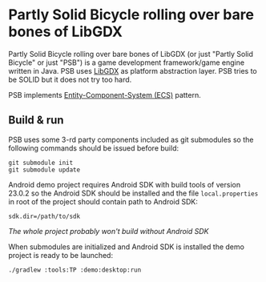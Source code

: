 # Partly Solid Bicycle rolling over bare bones of LibGDX

  Partly Solid Bicycle rolling over bare bones of LibGDX (or just "Partly Solid Bicycle" or just "PSB") is a game development framework/game engine written in Java. PSB uses [LibGDX](https://github.com/libgdx/libgdx) as platform abstraction layer. PSB tries to be SOLID but it does not try too hard.

  PSB implements [Entity-Component-System (ECS)](https://en.wikipedia.org/wiki/Entity%E2%80%93component%E2%80%93system) pattern.

## Build & run

PSB uses some 3-rd party components included as git submodules so the following commands should be issued before build:

```
git submodule init
git submodule update
```

Android demo project requires Android SDK with build tools of version 23.0.2 so the Android SDK should be installed and the file `local.properties` in root of the project should contain path to Android SDK:

```
sdk.dir=/path/to/sdk
```

*The whole project probably won't build without Android SDK*

When submodules are initialized and Android SDK is installed the demo project is ready to be launched:

```
./gradlew :tools:TP :demo:desktop:run
```

